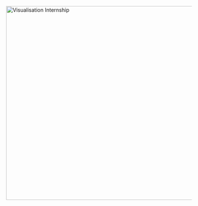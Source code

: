 <img width="527" alt="Visualisation Internship" src="https://github.com/ShreetamaDasgupta25/Ivy-Pro-School-Visualisation-Internship/assets/126397614/414c12d7-f9ed-49fd-865c-543433cd9f31">
